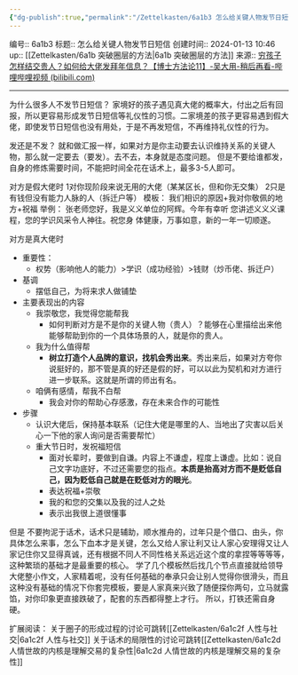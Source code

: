 ```yaml
---
{"dg-publish":true,"permalink":"/Zettelkasten/6a1b3 怎么给关键人物发节日短信/","dgPassFrontmatter":true}
---
```


编号:: 6a1b3
标题:: 怎么给关键人物发节日短信
创建时间:: 2024-01-13 10:46
up:: [[Zettelkasten/6a1b 突破圈层的方法\|6a1b 突破圈层的方法]]
来源:: [穷孩子怎样结交贵人？如何给大佬发拜年信息？【博士方法论11】-吴大用-稍后再看-哔哩哔哩视频 (bilibili.com)](https://www.bilibili.com/list/watchlater?bvid=BV1HT4y1H7Vy&oid=923301874)

---
为什么很多人不发节日短信？
家境好的孩子遇见真大佬的概率大，付出之后有回报，所以更容易形成发节日短信等礼仪性的习惯。二家境差的孩子更容易遇到假大佬，即使发节日短信也没有用处，于是不再发短信，不再维持礼仪性的行为。

发还是不发？
就和做汇报一样，如果对方是你主动要去认识维持关系的关键人物，那么就一定要去（要发）。去不去，本身就是态度问题。
但是不要给谁都发，自身的修炼需要时间，不能把时间全花在话术上，最多3-5人即可。

对方是假大佬时
1对你现阶段来说无用的大佬（某某区长，但和你无交集）
2只是有钱但没有能力人脉的人（拆迁户等）
模板：
我们相识的原因+我对你敬佩的地方+祝福
举例：
张老师您好，我是义义单位的阿辉。今年有幸听
您讲述义义义课程，您的学识风采令人神往。祝您身
体健康，万事如意，新的一年一切顺遂。

对方是真大佬时
- 重要性：
	- 权势（影响他人的能力）>学识（成功经验）>钱财（炒币佬、拆迁户）
- 基调
	- 摆低自己，为将来求人做铺垫
- 主要表现出的内容
	- 我崇敬您，我觉得您能帮我
		- 如何判断对方是不是你的关键人物（贵人）？能够在心里描绘出来他能够帮助到你的一个具体场景的人，就是你的贵人。
	- 我为什么值得帮
		- **树立打造个人品牌的意识，找机会秀出来**。秀出来后，如果对方夸你说挺好的，那不管是真的好还是假的好，可以以此为契机和对方进行进一步联系。这就是所谓的师出有名。
	- 咱俩有感情，帮我不白帮
		- 我会对你的帮助心存感激，存在未来合作的可能性
- 步骤
	- 认识大佬后，保持基本联系（记住大佬是哪里的人、当地出了灾害以后关心一下他的家人询问是否需要帮忙）
	- 重大节日时，发祝福短信
		- 面对长辈时，要做到自谦。内容上不谦虚，程度上谦虚。比如：说自己文字功底好，不过还需要您的指点。**本质是抬高对方而不是贬低自己，因为贬低自己就是在贬低对方的眼光**。
		- 表达祝福+崇敬
		- 我的和您的交集以及我的过人之处
		- 表示出我很上道很懂事

但是
不要拘泥于话术，话术只是辅助，顺水推舟的，过年只是个借口、由头，你具体怎么来事，怎么下血本才是关键，怎么又给人家让利又让人家心安理得又让人家记住你又显得真诚，还有根据不同人不同性格关系远近这个度的拿捏等等等等，这种繁琐的基础才是最重要的核心。
学了几个模板然后找几个节点直接就给领导大佬整小作文，人家精着呢，没有任何基础的奉承只会让别人觉得你很滑头，而且这种没有基础的情况下你套完模板，要是人家真来兴致了随便探你两句，立马就露馅，对你印象更直接跌破了，配套的东西都得整上才行。
所以，打铁还需自身硬。

扩展阅读：
关于圈子的形成过程的讨论可跳转[[Zettelkasten/6a1c2f 人性与社交\|6a1c2f 人性与社交]]
关于话术的局限性的讨论可跳转[[Zettelkasten/6a1c2d 人情世故的内核是理解交易的复杂性\|6a1c2d 人情世故的内核是理解交易的复杂性]]


